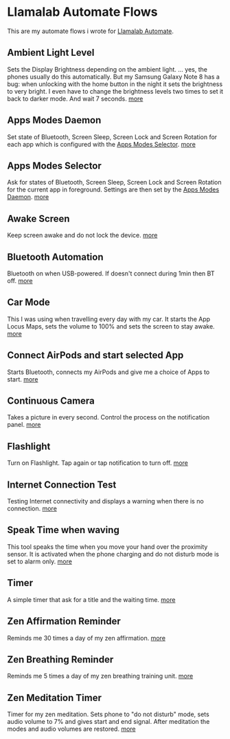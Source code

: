 # Llamalab Automate Flows
This are my automate flows i wrote for [Llamalab Automate](https://llamalab.com/automate/). 

## Ambient Light Level
Sets the Display Brightness depending on the ambient light. ... yes, the phones usually do this automatically. But my Samsung Galaxy Note 8 has a bug: when unlocking with the home button in the night it sets the brightness to very bright. I even have to change the brightness levels two times to set it back to darker mode. And wait 7 seconds. [more](ambient_light_level.md)

## Apps Modes Daemon
Set state of Bluetooth, Screen Sleep, Screen Lock and Screen Rotation for each app which is configured with the [Apps Modes Selector](apps_modes_selector.md).
[more](apps_modes_daemon.md)

## Apps Modes Selector
Ask for states of Bluetooth, Screen Sleep, Screen Lock and Screen Rotation for the current app in foreground. Settings are then set by the [Apps Modes Daemon](apps_modes_daemon.md).
[more](apps_modes_selector.md)

## Awake Screen
Keep screen awake and do not lock the device. [more](awake_screen.md)

## Bluetooth Automation
Bluetooth on when USB-powered. If doesn't connect during 1min then BT off. [more](bluetooth_automation.md)

## Car Mode
This I was using when travelling every day with my car. It starts the App Locus Maps, sets the volume to 100% and sets the screen to stay awake. [more](car_mode.md)

## Connect AirPods and start selected App
Starts Bluetooth, connects my AirPods and give me a choice of Apps to start. [more](connect_airpods_and_start_app.md)

## Continuous Camera
Takes a picture in every second. Control the process on the notification panel. [more](continuous_camera.md)

## Flashlight
Turn on Flashlight. Tap again or tap notification to turn off. [more](flashlight.md)

## Internet Connection Test
Testing Internet connectivity and displays a warning when there is no connection. [more](internet_connection_test.md)

## Speak Time when waving
This tool speaks the time when you move your hand over the proximity sensor. It is activated when the phone charging and do not disturb mode is set to alarm only. [more](time_speaker_when_waving.md)

## Timer
A simple timer that ask for a title and the waiting time. [more](timer.md)

## Zen Affirmation Reminder
Reminds me 30 times a day of my zen affirmation. [more](zen_affirmation_reminder.md)

## Zen Breathing Reminder
Reminds me 5 times a day of my zen breathing training unit. [more](zen_breathing_reminder.md)

## Zen Meditation Timer
Timer for my zen meditation. Sets phone to "do not disturb" mode, sets audio volume to 7% and gives start and end signal. After meditation the modes and audio volumes are restored. [more](zen_meditation_timer.md)

